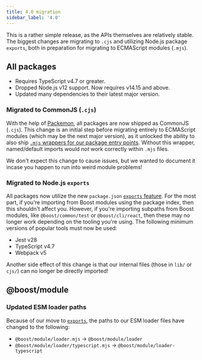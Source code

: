 ```yaml
---
title: 4.0 migration
sidebar_label: '4.0'
---
```


This is a rather simple release, as the APIs themselves are relatively stable. The biggest changes
are migrating to `.cjs` and utilizing Node.js package `exports`, both in preparation for migrating
to ECMAScript modules (`.mjs`).

## All packages

- Requires TypeScript v4.7 or greater.
- Dropped Node.js v12 support. Now requires v14.15 and above.
- Updated many dependencies to their latest major version.

### Migrated to CommonJS (`.cjs`)

With the help of [Packemon](https://packemon.dev/), all packages are now shipped as CommonJS
(`.cjs`). This change is an initial step before migrating entirely to ECMAScript modules (which may
be the next major version), as it unlocked the ability to also ship
[`.mjs` wrappers for our package entry points](https://packemon.dev/docs/features#automatic-mjs-wrappers-for-cjs-inputs).
Without this wrapper, named/default imports would _not_ work correctly within `.mjs` files.

We don't expect this change to cause issues, but we wanted to document it incase you happen to run
into weird module problems!

### Migrated to Node.js `exports`

All packages now utilize the new `package.json`
[`exports` feature](https://nodejs.org/api/packages.html#package-entry-points). For the most part,
if you're importing from Boost modules using the package index, then this shouldn't affect you.
However, if you're importing subpaths from Boost modules, like `@boost/common/test` or
`@boost/cli/react`, then these may no longer work depending on the tooling you're using. The
following minimum versions of popular tools must now be used:

- Jest v28
- TypeScript v4.7
- Webpack v5

Another side effect of this change is that our internal files (those in `lib/` or `cjs/`) can no
longer be directly imported!

## @boost/module

### Updated ESM loader paths

Because of our move to [`exports`](#migrated-to-nodejs-exports), the paths to our ESM loader files
have changed to the following:

- `@boost/module/loader.mjs` -> `@boost/module/loader`
- `@boost/module/loader/typescript.mjs` -> `@boost/module/loader-typescript`
